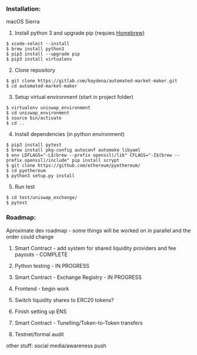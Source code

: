 ### Installation:

macOS Sierra

1) Install python 3 and upgrade pip (requies [Homebrew](https://brew.sh/))
```
$ xcode-select --install
$ brew install python3
$ pip3 install --upgrade pip
$ pip3 install virtualenv
```

2) Clone repository
```
$ git clone https://gitlab.com/haydena/automated-market-maker.git
$ cd automated-market-maker
```

3) Setup virtual environment (start in project folder)
```
$ virtualenv uniswap_environment
$ cd uniswap_environment
$ source bin/activate
$ cd ..
```

4) Install dependencies (in python environment)
```
$ pip3 install pytest
$ brew install pkg-config autoconf automake libyaml
$ env LDFLAGS="-L$(brew --prefix openssl)/lib" CFLAGS="-I$(brew --prefix openssl)/include" pip install scrypt
$ git clone https://github.com/ethereum/pyethereum/
$ cd pyethereum
$ python3 setup.py install
```

5) Run test
```
$ cd test/uniswap_exchange/
$ pytest
```


### Roadmap:

Aproximate dev roadmap - some things will be worked on in parallel and the order could change

1) Smart Contract - add system for shared liquidity providers and fee payouts - COMPLETE

2) Python testing - IN PROGRESS

3) Smart Contract - Exchange Registry - IN PROGRESS

4) Frontend - begin work 

5) Switch liquidity shares to ERC20 tokens?

6) Finish setting up ENS

7) Smart Contract - Tunelling/Token-to-Token transfers

8) Testnet/formal audit

other stuff: social media/awareness push 